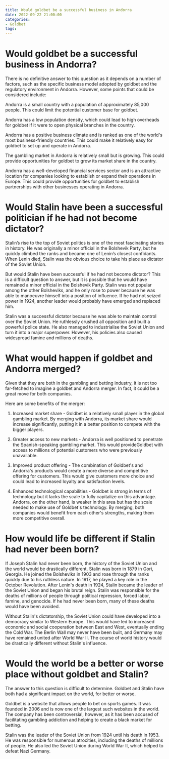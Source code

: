 ```yaml
---
title: Would goldbet be a successful business in Andorra
date: 2022-09-22 21:00:00
categories:
- Goldbet
tags:
---
```



#  Would goldbet be a successful business in Andorra?


There is no definitive answer to this question as it depends on a number of factors, such as the specific business model adopted by goldbet and the regulatory environment in Andorra. However, some points that could be considered include:

Andorra is a small country with a population of approximately 85,000 people. This could limit the potential customer base for goldbet.

Andorra has a low population density, which could lead to high overheads for goldbet if it were to open physical branches in the country.

Andorra has a positive business climate and is ranked as one of the world's most business-friendly countries. This could make it relatively easy for goldbet to set up and operate in Andorra.

The gambling market in Andorra is relatively small but is growing. This could provide opportunities for goldbet to grow its market share in the country.

Andorra has a well-developed financial services sector and is an attractive location for companies looking to establish or expand their operations in Europe. This could provide opportunities for goldbet to establish partnerships with other businesses operating in Andorra.

#  Would Stalin have been a successful politician if he had not become dictator?

Stalin’s rise to the top of Soviet politics is one of the most fascinating stories in history. He was originally a minor official in the Bolshevik Party, but he quickly climbed the ranks and became one of Lenin’s closest confidants. When Lenin died, Stalin was the obvious choice to take his place as dictator of the Soviet Union.

But would Stalin have been successful if he had not become dictator? This is a difficult question to answer, but it is possible that he would have remained a minor official in the Bolshevik Party. Stalin was not popular among the other Bolsheviks, and he only rose to power because he was able to manoeuvre himself into a position of influence. If he had not seized power in 1924, another leader would probably have emerged and replaced him.

Stalin was a successful dictator because he was able to maintain control over the Soviet Union. He ruthlessly crushed all opposition and built a powerful police state. He also managed to industrialise the Soviet Union and turn it into a major superpower. However, his policies also caused widespread famine and millions of deaths.

#  What would happen if goldbet and Andorra merged?

Given that they are both in the gambling and betting industry, it is not too far-fetched to imagine a goldbet and Andorra merger. In fact, it could be a great move for both companies.

Here are some benefits of the merger:

1. Increased market share - Goldbet is a relatively small player in the global gambling market. By merging with Andorra, its market share would increase significantly, putting it in a better position to compete with the bigger players.

2. Greater access to new markets - Andorra is well positioned to penetrate the Spanish-speaking gambling market. This would provideGoldbet with access to millions of potential customers who were previously unavailable.

3. Improved product offering - The combination of Goldbet's and Andorra's products would create a more diverse and competitive offering for customers. This would give customers more choice and could lead to increased loyalty and satisfaction levels.

4. Enhanced technological capabilities - Goldbet is strong in terms of technology but it lacks the scale to fully capitalize on this advantage. Andorra, on the other hand, is weaker in this area but has the scale needed to make use of Goldbet's technology. By merging, both companies would benefit from each other's strengths, making them more competitive overall.

#  How would life be different if Stalin had never been born?

If Joseph Stalin had never been born, the history of the Soviet Union and the world would be drastically different. Stalin was born in 1879 in Gori, Georgia. He joined the Bolsheviks in 1903 and rose through the ranks quickly due to his ruthless nature. In 1917, he played a key role in the October Revolution. After Lenin's death in 1924, Stalin became the leader of the Soviet Union and began his brutal reign. Stalin was responsible for the deaths of millions of people through political repression, forced labor, famine, and genocide. If he had never been born, many of these deaths would have been avoided.

Without Stalin's dictatorship, the Soviet Union could have developed into a democracy similar to Western Europe. This would have led to increased economic and social cooperation between East and West, eventually ending the Cold War. The Berlin Wall may never have been built, and Germany may have remained united after World War II. The course of world history would be drastically different without Stalin's influence.

#  Would the world be a better or worse place without goldbet and Stalin?

The answer to this question is difficult to determine. Goldbet and Stalin have both had a significant impact on the world, for better or worse.

Goldbet is a website that allows people to bet on sports games. It was founded in 2006 and is now one of the largest such websites in the world. The company has been controversial, however, as it has been accused of facilitating gambling addiction and helping to create a black market for betting.

Stalin was the leader of the Soviet Union from 1924 until his death in 1953. He was responsible for numerous atrocities, including the deaths of millions of people. He also led the Soviet Union during World War II, which helped to defeat Nazi Germany.